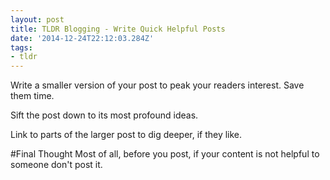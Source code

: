 ```yaml
---
layout: post
title: TLDR Blogging - Write Quick Helpful Posts
date: '2014-12-24T22:12:03.284Z'
tags:
- tldr
---
```


Write a smaller version of your post to peak your readers interest. Save them time.

Sift the post down to its most profound ideas.

Link to parts of the larger post to dig deeper, if they like.

#Final Thought
Most of all, before you post, if your content is not helpful to someone don't post it.